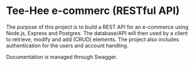 # Tee-Hee e-commerc (RESTful API)

The purpose of this project is to build a REST API for an e-commerce using Node.js, Express and Postgres.
The database/API will then used by a client to retrieve, modify and add (CRUD) elements.
The project also includes authentication for the users and account handling.

Documentation is managed through Swagger.
